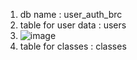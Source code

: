 1. db name  : user_auth_brc
2. table for user data : users
3. ![image](https://github.com/brcwebhelper/edutech/assets/171005914/d4d170ad-577d-4900-bd02-4e3b4b7e1587)
4. table for classes : classes
